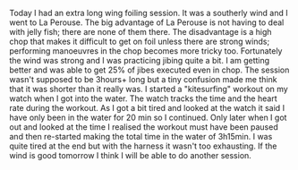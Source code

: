 Today I had an extra long wing foiling session. It was a southerly wind and I went to La Perouse. The big advantage of La Perouse is not having to deal with jelly fish; there are none of them there. The disadvantage is a high chop that makes it difficult to get on foil unless there are strong winds; performing manoeuvres in the chop becomes more tricky too. Fortunately the wind was strong and I was practicing jibing quite a bit. I am getting better and was able to get 25% of jibes executed even in chop. 
The session wasn't supposed to be 3hours+ long but a tiny confusion made me think that it was shorter than it really was. I started a "kitesurfing" workout on my watch when I got into the water. The watch tracks the time and the heart rate during the workout. As I got a bit tired and looked at the watch it said I have only been in the water for 20 min so I continued. Only later when I got out and looked at the time I realised the workout must have been paused and then re-started making the total time in the water of 3h15min. I was quite tired at the end but with the harness it wasn't too exhausting. If the wind is good tomorrow I think I will be able to do another session. 